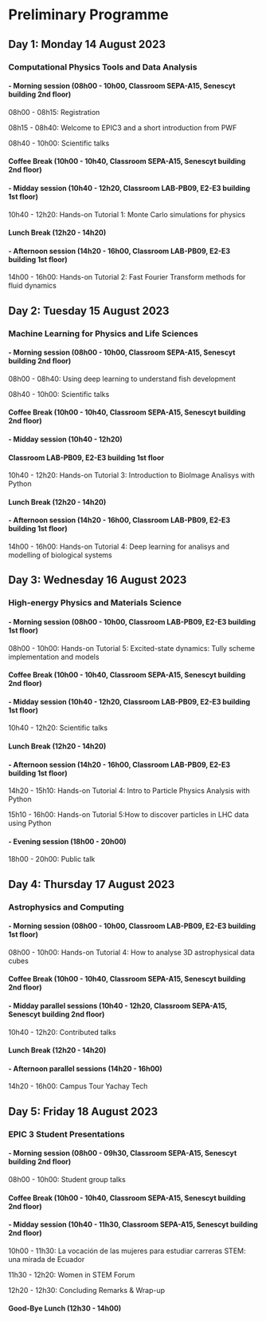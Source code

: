# Preliminary Programme

## Day 1: Monday 14 August 2023
### Computational Physics Tools and Data Analysis

#### - Morning session (08h00 - 10h00, Classroom SEPA-A15, Senescyt building 2nd floor)

08h00 - 08h15: Registration

08h15 - 08h40: Welcome to EPIC3 and a short introduction from PWF

08h40 - 10h00: Scientific talks

#### Coffee Break (10h00 - 10h40, Classroom SEPA-A15, Senescyt building 2nd floor)

#### - Midday session (10h40 - 12h20, Classroom LAB-PB09, E2-E3 building 1st floor)

10h40 - 12h20: Hands-on Tutorial 1: Monte Carlo simulations for physics

#### Lunch Break (12h20 - 14h20)

#### - Afternoon session (14h20 - 16h00, Classroom LAB-PB09, E2-E3 building 1st floor)
14h00 - 16h00: Hands-on Tutorial 2: Fast Fourier Transform methods for fluid dynamics


## Day 2: Tuesday 15 August 2023

### Machine Learning for Physics and Life Sciences

#### - Morning session (08h00 - 10h00, Classroom SEPA-A15, Senescyt building 2nd floor)

08h00 - 08h40: Using deep learning to understand fish development

08h40 - 10h00: Scientific talks

#### Coffee Break (10h00 - 10h40, Classroom SEPA-A15, Senescyt building 2nd floor)

#### - Midday session (10h40 - 12h20)
#### Classroom LAB-PB09, E2-E3 building 1st floor

10h40 - 12h20: Hands-on Tutorial 3: Introduction to BioImage Analisys with Python

#### Lunch Break (12h20 - 14h20)

#### - Afternoon session (14h20 - 16h00, Classroom LAB-PB09, E2-E3 building 1st floor)

14h00 - 16h00: Hands-on Tutorial 4: Deep learning for analisys and modelling of biological systems


## Day 3: Wednesday 16 August 2023
### High-energy Physics and Materials Science

#### - Morning session (08h00 - 10h00, Classroom LAB-PB09, E2-E3 building 1st floor)

08h00 - 10h00: Hands-on Tutorial 5: Excited-state dynamics: Tully scheme implementation and models

#### Coffee Break (10h00 - 10h40, Classroom SEPA-A15, Senescyt building 2nd floor)

#### - Midday session (10h40 - 12h20, Classroom LAB-PB09, E2-E3 building 1st floor)

10h40 - 12h20: Scientific talks

#### Lunch Break (12h20 - 14h20)

#### - Afternoon session (14h20 - 16h00, Classroom LAB-PB09, E2-E3 building 1st floor)

14h20 - 15h10: Hands-on Tutorial 4: Intro to Particle Physics Analysis with Python

15h10 - 16h00: Hands-on Tutorial 5:How to discover particles in LHC data using Python

#### - Evening session (18h00 - 20h00)
18h00 - 20h00: Public talk

## Day 4: Thursday 17 August 2023
### Astrophysics and Computing

#### - Morning session (08h00 - 10h00, Classroom LAB-PB09, E2-E3 building 1st floor)

08h00 - 10h00: Hands-on Tutorial 4: How to analyse 3D astrophysical data cubes

#### Coffee Break (10h00 - 10h40, Classroom SEPA-A15, Senescyt building 2nd floor)

#### - Midday parallel sessions (10h40 - 12h20, Classroom SEPA-A15, Senescyt building 2nd floor)

10h40 - 12h20: Contributed talks

#### Lunch Break (12h20 - 14h20)

#### - Afternoon parallel sessions (14h20 - 16h00)

14h20 - 16h00: Campus Tour Yachay Tech


## Day 5: Friday 18 August 2023

### EPIC 3 Student Presentations

#### - Morning session (08h00 - 09h30, Classroom SEPA-A15, Senescyt building 2nd floor)

08h00 - 10h00: Student group talks

#### Coffee Break (10h00 - 10h40, Classroom SEPA-A15, Senescyt building 2nd floor)

#### - Midday session (10h40 - 11h30, Classroom SEPA-A15, Senescyt building 2nd floor)

10h00 - 11h30: La vocación de las mujeres para estudiar carreras STEM: una mirada de Ecuador

11h30 - 12h20: Women in STEM Forum

12h20 - 12h30: Concluding Remarks & Wrap-up

#### Good-Bye Lunch (12h30 - 14h00)
